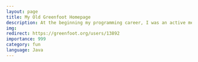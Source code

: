 ```yaml
---
layout: page
title: My Old Greenfoot Homepage
description: At the beginning my programming career, I was an active member of the Greenfoot community for learning Java with a 2D Java Game Engine. I uploaded bunch of small games and apps.
img:
redirect: https://greenfoot.org/users/13892
importance: 999
category: fun
language: Java
---
```


